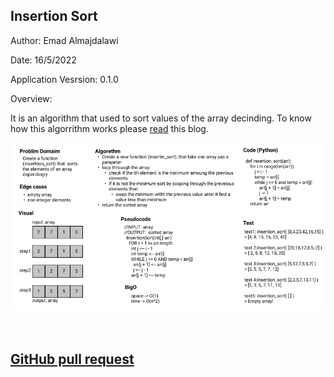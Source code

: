 ## Insertion Sort

Author: Emad Almajdalawi

Date: 16/5/2022

Application Vesrsion: 0.1.0

Overview:

It is an algorithm that used to sort values of the array decinding. To know how this algorrithm works please [read](class26-insertion-sort/BLOG.md) this blog.

![Insertion Sort](./imgs/insertion_sort.png)

</br>

## [GitHub pull request](https://github.com/emad-almajdalawi/data-structures-and-algorithms/pull/31)

